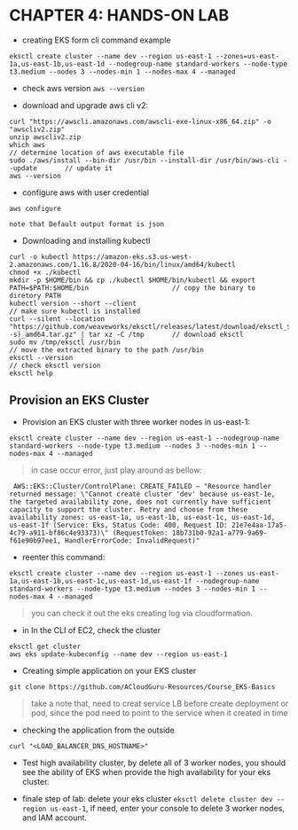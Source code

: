 # CHAPTER 4: HANDS-ON LAB

- creating EKS form cli command example

`eksctl create cluster --name dev --region us-east-1 --zones=us-east-1a,us-east-1b,us-east-1d --nodegroup-name standard-workers --node-type t3.medium --nodes 3 --nodes-min 1 --nodes-max 4 --managed`

- check aws version `aws --version`

- download and upgrade aws cli v2: 
```
curl "https://awscli.amazonaws.com/awscli-exe-linux-x86_64.zip" -o "awscliv2.zip"
unzip awscliv2.zip
which aws																			// determine location of aws executable file
sudo ./aws/install --bin-dir /usr/bin --install-dir /usr/bin/aws-cli --update		// update it
aws --version

```

- configure aws with user credential

```
aws configure

note that Default output format is json

```

- Downloading and installing kubectl 

```
curl -o kubectl https://amazon-eks.s3.us-west-2.amazonaws.com/1.16.8/2020-04-16/bin/linux/amd64/kubectl
chmod +x ./kubectl
mkdir -p $HOME/bin && cp ./kubectl $HOME/bin/kubectl && export PATH=$PATH:$HOME/bin						// copy the binary to diretory PATH
kubectl version --short --client																		// make sure kubectl is installed 
curl --silent --location "https://github.com/weaveworks/eksctl/releases/latest/download/eksctl_$(uname -s)_amd64.tar.gz" | tar xz -C /tmp		// download eksctl
sudo mv /tmp/eksctl /usr/bin																			// move the extracted binary to the path /usr/bin
eksctl --version																						// check eksctl version
eksctl help 

```

## Provision an EKS Cluster

- Provision an EKS cluster with three worker nodes in us-east-1:

`eksctl create cluster --name dev --region us-east-1 --nodegroup-name standard-workers --node-type t3.medium --nodes 3 --nodes-min 1 --nodes-max 4 --managed`

> in case occur error, just play around as bellow: 

`` AWS::EKS::Cluster/ControlPlane: CREATE_FAILED – "Resource handler returned message: \"Cannot create cluster 'dev' because us-east-1e, the targeted availability zone, does not currently have sufficient capacity to support the cluster. Retry and choose from these availability zones: us-east-1a, us-east-1b, us-east-1c, us-east-1d, us-east-1f (Service: Eks, Status Code: 400, Request ID: 21e7e4aa-17a5-4c79-a911-bf86c4e93373)\" (RequestToken: 18b731b0-92a1-a779-9a69-f61e90b97ee1, HandlerErrorCode: InvalidRequest)"``

- reenter this command: 

`eksctl create cluster --name dev --region us-east-1 --zones us-east-1a,us-east-1b,us-east-1c,us-east-1d,us-east-1f --nodegroup-name standard-workers --node-type t3.medium --nodes 3 --nodes-min 1 --nodes-max 4 --managed`

> you can check it out the eks creating log via cloudformation.

- in In the CLI of EC2, check the cluster

```
eksctl get cluster
aws eks update-kubeconfig --name dev --region us-east-1
```

- Creating simple application on your EKS cluster

``git clone https://github.com/ACloudGuru-Resources/Course_EKS-Basics``

> take a note that, need to creat service LB before create deployment or pod, since the pod need to point to the service when it created in time

- checking the application from the outside

`curl "<LOAD_BALANCER_DNS_HOSTNAME>"`

- Test high availability cluster, by delete all of 3 worker nodes, you should see the ability of EKS when provide the high availability for your eks cluster.

- finale step of lab: delete your eks cluster `eksctl delete cluster dev --region us-east-1`, if need, enter your console to delete 3 worker nodes, and IAM account.


